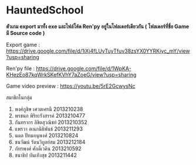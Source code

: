 # HauntedSchool
**ตัวเกม export มาทั้ง exe และไฟล์โค้ด Ren'py อยู่ในโฟลเดอร์เดียวกัน ( โฟลเดอร์ที่ชื่อ Game มี Source code )** 

Export game : https://drive.google.com/file/d/1iXj4fLUyTuyTfuv38zsYX0YYRKiyc_mY/view?usp=sharing

  
Ren'py file : https://drive.google.com/file/d/1WpKA-KHezEo87kqWrkSKefKVhY7aZoeG/view?usp=sharing 

Game video preview : https://youtu.be/5rE2GcwysNc 

สมาชิกในกลุ่ม
1. พงศ์ภูชิษ เศวตเศรนี 2013210238
2. พรชนก พิริยะรังสรรค์ 2013210477  
3. กันทรากร ลิขิตสุวณิชย์ 2013210352
4. แพรวา อเนกนิธิพันธ์ 2013211293
5. นดล ปัทมอนุพงศ์ 2013210824
6. ชนวัฒน์ รัตนวิบูลย์สม 2013212184
7. ภัทรพงศ์ ศักดิ์เวคิน 2013210592
8. ชนาธิป บันเทิงสุข 2013211442

